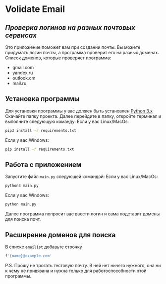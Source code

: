 # Volidate Email
## _Проверка логинов на разных почтовых сервисах_


Это приложение поможет вам при создании почты.
Вы можете придумать логин почты, а программа проверит его на разных доменах.
Список доменов, которые проверяет программа:

- gmail.com
- yandex.ru
- outlook.cm
- mail.ru

## Установка программы
Для установки программы у вас должен быть установлен [Python 3.x](https://python.org/)
Скачайте папку проекта.
Далее перейдите в папку, откройте терминал и выполните следующую команду:
Если у вас Linux/MacOs:
```sh
pip3 install -r requirements.txt
```
Если у вас Windows:
```sh
pip install -r requirements.txt
```


## Работа с приложением
Запустите файл `main.py` следующей командой:
Если у вас Linux/MacOs:
```sh
python3 main.py
```
Если у вас Windows:
```sh
python main.py
```
Далее программа попросит вас ввести логин и сама подставит домены для поиска почт.

## Расширение доменов для поиска
В списке `emailist` добавьте строчку 
```sh
f'{name}@example.com'
```
P.S.
Прошу не трогать тестовую почту. В ней нет ничего нужного, она ни к чему не привязана и нужна только для работоспособности этой программы.
